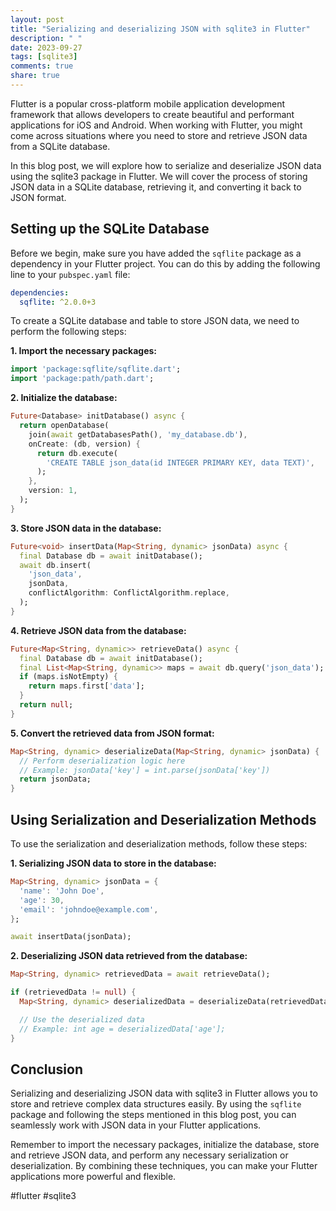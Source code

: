 ```yaml
---
layout: post
title: "Serializing and deserializing JSON with sqlite3 in Flutter"
description: " "
date: 2023-09-27
tags: [sqlite3]
comments: true
share: true
---
```


Flutter is a popular cross-platform mobile application development framework that allows developers to create beautiful and performant applications for iOS and Android. When working with Flutter, you might come across situations where you need to store and retrieve JSON data from a SQLite database.

In this blog post, we will explore how to serialize and deserialize JSON data using the sqlite3 package in Flutter. We will cover the process of storing JSON data in a SQLite database, retrieving it, and converting it back to JSON format.

## Setting up the SQLite Database

Before we begin, make sure you have added the `sqflite` package as a dependency in your Flutter project. You can do this by adding the following line to your `pubspec.yaml` file:

```yaml
dependencies:
  sqflite: ^2.0.0+3
```

To create a SQLite database and table to store JSON data, we need to perform the following steps:

**1. Import the necessary packages:**

```dart
import 'package:sqflite/sqflite.dart';
import 'package:path/path.dart';
```

**2. Initialize the database:**

```dart
Future<Database> initDatabase() async {
  return openDatabase(
    join(await getDatabasesPath(), 'my_database.db'),
    onCreate: (db, version) {
      return db.execute(
        'CREATE TABLE json_data(id INTEGER PRIMARY KEY, data TEXT)',
      );
    },
    version: 1,
  );
}
```

**3. Store JSON data in the database:**

```dart
Future<void> insertData(Map<String, dynamic> jsonData) async {
  final Database db = await initDatabase();
  await db.insert(
    'json_data',
    jsonData,
    conflictAlgorithm: ConflictAlgorithm.replace,
  );
}
```

**4. Retrieve JSON data from the database:**

```dart
Future<Map<String, dynamic>> retrieveData() async {
  final Database db = await initDatabase();
  final List<Map<String, dynamic>> maps = await db.query('json_data');
  if (maps.isNotEmpty) {
    return maps.first['data'];
  }
  return null;
}
```

**5. Convert the retrieved data from JSON format:**

```dart
Map<String, dynamic> deserializeData(Map<String, dynamic> jsonData) {
  // Perform deserialization logic here
  // Example: jsonData['key'] = int.parse(jsonData['key'])
  return jsonData;
}
```

## Using Serialization and Deserialization Methods

To use the serialization and deserialization methods, follow these steps:

**1. Serializing JSON data to store in the database:**

```dart
Map<String, dynamic> jsonData = {
  'name': 'John Doe',
  'age': 30,
  'email': 'johndoe@example.com',
};

await insertData(jsonData);
```

**2. Deserializing JSON data retrieved from the database:**

```dart
Map<String, dynamic> retrievedData = await retrieveData();

if (retrievedData != null) {
  Map<String, dynamic> deserializedData = deserializeData(retrievedData);

  // Use the deserialized data
  // Example: int age = deserializedData['age'];
}
```

## Conclusion

Serializing and deserializing JSON data with sqlite3 in Flutter allows you to store and retrieve complex data structures easily. By using the `sqflite` package and following the steps mentioned in this blog post, you can seamlessly work with JSON data in your Flutter applications.

Remember to import the necessary packages, initialize the database, store and retrieve JSON data, and perform any necessary serialization or deserialization. By combining these techniques, you can make your Flutter applications more powerful and flexible.

#flutter #sqlite3